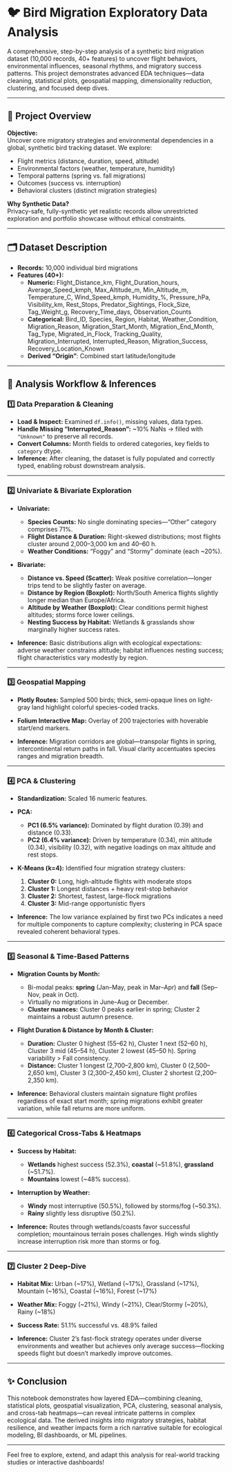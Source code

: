 # 🐦 Bird Migration Exploratory Data Analysis

A comprehensive, step-by-step analysis of a synthetic bird migration dataset (10,000 records, 40+ features) to uncover flight behaviors, environmental influences, seasonal rhythms, and migratory success patterns. This project demonstrates advanced EDA techniques—data cleaning, statistical plots, geospatial mapping, dimensionality reduction, clustering, and focused deep dives.

---

## 📖 Project Overview

**Objective:**  
Uncover core migratory strategies and environmental dependencies in a global, synthetic bird tracking dataset. We explore:

- Flight metrics (distance, duration, speed, altitude)  
- Environmental factors (weather, temperature, humidity)  
- Temporal patterns (spring vs. fall migrations)  
- Outcomes (success vs. interruption)  
- Behavioral clusters (distinct migration strategies)

**Why Synthetic Data?**  
Privacy-safe, fully-synthetic yet realistic records allow unrestricted exploration and portfolio showcase without ethical constraints.

---

## 🗂️ Dataset Description

- **Records:** 10,000 individual bird migrations  
- **Features (40+):**  
  - **Numeric:** Flight_Distance_km, Flight_Duration_hours, Average_Speed_kmph, Max_Altitude_m, Min_Altitude_m, Temperature_C, Wind_Speed_kmph, Humidity_%, Pressure_hPa, Visibility_km, Rest_Stops, Predator_Sightings, Flock_Size, Tag_Weight_g, Recovery_Time_days, Observation_Counts  
  - **Categorical:** Bird_ID, Species, Region, Habitat, Weather_Condition, Migration_Reason, Migration_Start_Month, Migration_End_Month, Tag_Type, Migrated_in_Flock, Tracking_Quality, Migration_Interrupted, Interrupted_Reason, Migration_Success, Recovery_Location_Known  
  - **Derived “Origin”**: Combined start latitude/longitude  




---

## 🚀 Analysis Workflow & Inferences

### 1️⃣ Data Preparation & Cleaning  
- **Load & Inspect:** Examined `df.info()`, missing values, data types.  
- **Handle Missing “Interrupted_Reason”:** ~10% NaNs → filled with `"Unknown"` to preserve all records.  
- **Convert Columns:** Month fields to ordered categories, key fields to `category` dtype.  
- **Inference:** After cleaning, the dataset is fully populated and correctly typed, enabling robust downstream analysis.

---

### 2️⃣ Univariate & Bivariate Exploration  
- **Univariate:**  
  - **Species Counts:** No single dominating species—“Other” category comprises 71%.  
  - **Flight Distance & Duration:** Right-skewed distributions; most flights cluster around 2,000–3,000 km and 40–60 h.  
  - **Weather Conditions:** “Foggy” and “Stormy” dominate (each ~20%).  

- **Bivariate:**  
  - **Distance vs. Speed (Scatter):** Weak positive correlation—longer trips tend to be slightly faster on average.  
  - **Distance by Region (Boxplot):** North/South America flights slightly longer median than Europe/Africa.  
  - **Altitude by Weather (Boxplot):** Clear conditions permit highest altitudes; storms force lower ceilings.  
  - **Nesting Success by Habitat:** Wetlands & grasslands show marginally higher success rates.  

- **Inference:** Basic distributions align with ecological expectations: adverse weather constrains altitude; habitat influences nesting success; flight characteristics vary modestly by region.

---

### 3️⃣ Geospatial Mapping  
- **Plotly Routes:** Sampled 500 birds; thick, semi-opaque lines on light-gray land highlight colorful species-coded tracks.  
- **Folium Interactive Map:** Overlay of 200 trajectories with hoverable start/end markers.  

- **Inference:** Migration corridors are global—transpolar flights in spring, intercontinental return paths in fall. Visual clarity accentuates species ranges and migration breadth.

---

### 4️⃣ PCA & Clustering  
- **Standardization:** Scaled 16 numeric features.  
- **PCA:**  
  - **PC1 (6.5% variance):** Dominated by flight duration (0.39) and distance (0.33).  
  - **PC2 (6.4% variance):** Driven by temperature (0.34), min altitude (0.34), visibility (0.32), with negative loadings on max altitude and rest stops.  
- **K-Means (k=4):** Identified four migration strategy clusters:  
  1. **Cluster 0:** Long, high-altitude flights with moderate stops  
  2. **Cluster 1:** Longest distances + heavy rest-stop behavior  
  3. **Cluster 2:** Shortest, fastest, large-flock migrations  
  4. **Cluster 3:** Mid-range opportunistic flyers  

- **Inference:** The low variance explained by first two PCs indicates a need for multiple components to capture complexity; clustering in PCA space revealed coherent behavioral types.

---

### 5️⃣ Seasonal & Time-Based Patterns  
- **Migration Counts by Month:**  
  - Bi-modal peaks: **spring** (Jan–May, peak in Mar–Apr) and **fall** (Sep–Nov, peak in Oct).  
  - Virtually no migrations in June–Aug or December.  
  - **Cluster nuances:** Cluster 0 peaks earlier in spring; Cluster 2 maintains a robust autumn presence.  

- **Flight Duration & Distance by Month & Cluster:**  
  - **Duration:** Cluster 0 highest (55–62 h), Cluster 1 next (52–60 h), Cluster 3 mid (45–54 h), Cluster 2 lowest (45–50 h). Spring variability > Fall consistency.  
  - **Distance:** Cluster 1 longest (2,700–2,800 km), Cluster 0 (2,500–2,650 km), Cluster 3 (2,300–2,450 km), Cluster 2 shortest (2,200–2,350 km).  

- **Inference:** Behavioral clusters maintain signature flight profiles regardless of exact start month; spring migrations exhibit greater variation, while fall returns are more uniform.

---

### 6️⃣ Categorical Cross-Tabs & Heatmaps  
- **Success by Habitat:**  
  - **Wetlands** highest success (52.3%), **coastal** (~51.8%), **grassland** (~51.7%).  
  - **Mountains** lowest (~48% success).  
- **Interruption by Weather:**  
  - **Windy** most interruptive (50.5%), followed by storms/fog (~50.3%).  
  - **Rainy** slightly less disruptive (50.2%).  

- **Inference:** Routes through wetlands/coasts favor successful completion; mountainous terrain poses challenges. High winds slightly increase interruption risk more than storms or fog.

---

### 7️⃣ Cluster 2 Deep-Dive  
- **Habitat Mix:** Urban (~17%), Wetland (~17%), Grassland (~17%), Mountain (~16%), Coastal (~16%), Forest (~17%)  
- **Weather Mix:** Foggy (~21%), Windy (~21%), Clear/Stormy (~20%), Rainy (~18%)  
- **Success Rate:** 51.1% successful vs. 48.9% failed  

- **Inference:** Cluster 2’s fast-flock strategy operates under diverse environments and weather but achieves only average success—flocking speeds flight but doesn’t markedly improve outcomes.

---

## ✨ Conclusion

This notebook demonstrates how layered EDA—combining cleaning, statistical plots, geospatial visualization, PCA, clustering, seasonal analysis, and cross-tab heatmaps—can reveal intricate patterns in complex ecological data. The derived insights into migratory strategies, habitat resilience, and weather impacts form a rich narrative suitable for ecological modeling, BI dashboards, or ML pipelines.

---


Feel free to explore, extend, and adapt this analysis for real-world tracking studies or interactive dashboards!
